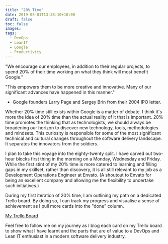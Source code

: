 ```yaml
---
title: "20% Time"
date: 2019-08-01T13:38:10+10:00
draft: false
toc: false
images:
tags:
  - DevOps
  - LeanIT
  - Google
  - Productivity
---
```


"We encourage our employees, in addition to their regular projects, to spend 20% of their time working on what they think will most benefit Google." 

"This empowers them to be more creative and innovative. Many of our significant advances have happened in this manner."

- Google founders Larry Page and Sergey Brin from their 2004 IPO letter.

Whether 20% time still exists within Google is a matter of debate. I think it's more the idea of 20% time than the actual reality of it that is important. 20% time promotes the thinking that as technologists, we should always be broadening our horizon to discover new technology, tools, methodologies and mindsets. This curiosity is responsible for some of the most significant technical and cultural changes throughout the software delivery landscape. It separates the innovators from the soldiers.

I plan to take this voyage into the eighty-twenty split. I have carved out two-hour blocks first thing in the morning on a Monday, Wednesday and Friday. While the first stint of my 20% time is more catered to learning and filling gaps in my skillset, rather than discovery, it is all still relevant to my job as a Development Operations Engineer at Envato. (A shoutout to Envato for being an excellent company and allowing me the flexibility to undertake such initiatives.)

During my first iteration of 20% time, I am outlining my path on a dedicated Trello board. By doing so, I can track my progress and visualise a sense of achievement as I pull more cards into the "done" column.

[My Trello Board](https://trello.com/b/piVtes3j/bens-board)

Feel free to follow me on my journey as I blog each card on my Trello board to show what I have learnt and the parts that are of value to a DevOps and Lean IT enthusiast in a modern software delivery industry.
